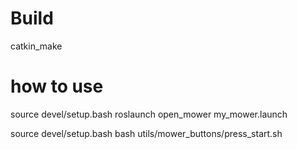 # Build
catkin_make

# how to use
source devel/setup.bash
roslaunch open_mower my_mower.launch

source devel/setup.bash
bash utils/mower_buttons/press_start.sh

